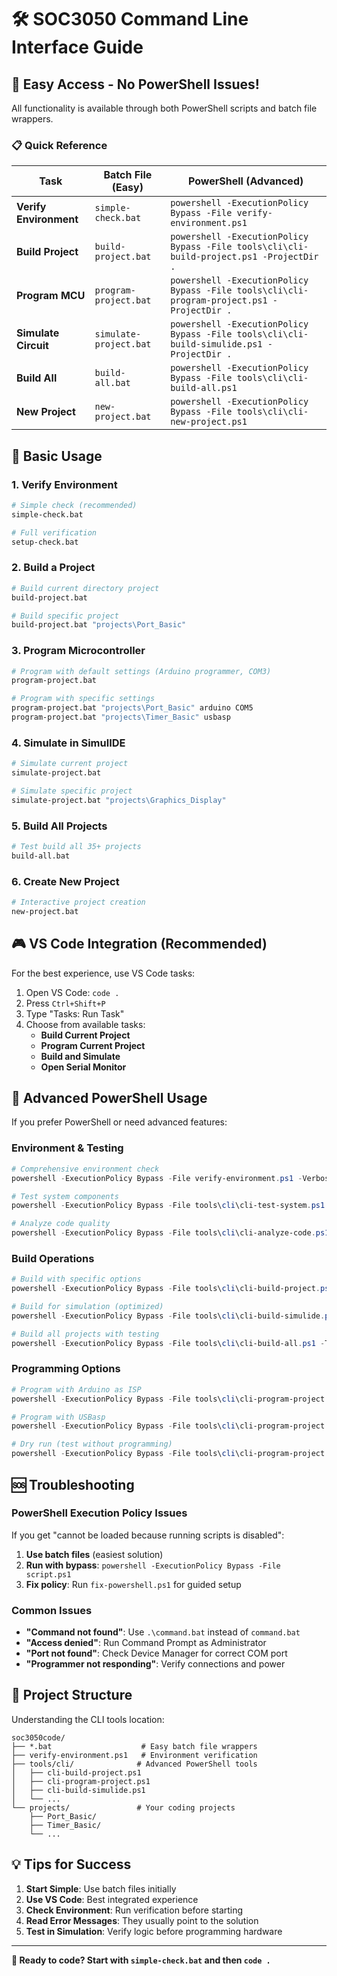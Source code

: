 # 🛠️ SOC3050 Command Line Interface Guide

## 🎯 Easy Access - No PowerShell Issues!

All functionality is available through both PowerShell scripts and batch file wrappers.

### 📋 Quick Reference

| Task | Batch File (Easy) | PowerShell (Advanced) |
|------|-------------------|------------------------|
| **Verify Environment** | `simple-check.bat` | `powershell -ExecutionPolicy Bypass -File verify-environment.ps1` |
| **Build Project** | `build-project.bat` | `powershell -ExecutionPolicy Bypass -File tools\cli\cli-build-project.ps1 -ProjectDir .` |
| **Program MCU** | `program-project.bat` | `powershell -ExecutionPolicy Bypass -File tools\cli\cli-program-project.ps1 -ProjectDir .` |
| **Simulate Circuit** | `simulate-project.bat` | `powershell -ExecutionPolicy Bypass -File tools\cli\cli-build-simulide.ps1 -ProjectDir .` |
| **Build All** | `build-all.bat` | `powershell -ExecutionPolicy Bypass -File tools\cli\cli-build-all.ps1` |
| **New Project** | `new-project.bat` | `powershell -ExecutionPolicy Bypass -File tools\cli\cli-new-project.ps1` |

## 🚀 Basic Usage

### 1. Verify Environment
```bash
# Simple check (recommended)
simple-check.bat

# Full verification
setup-check.bat
```

### 2. Build a Project
```bash
# Build current directory project
build-project.bat

# Build specific project
build-project.bat "projects\Port_Basic"
```

### 3. Program Microcontroller
```bash
# Program with default settings (Arduino programmer, COM3)
program-project.bat

# Program with specific settings
program-project.bat "projects\Port_Basic" arduino COM5
program-project.bat "projects\Timer_Basic" usbasp
```

### 4. Simulate in SimulIDE
```bash
# Simulate current project
simulate-project.bat

# Simulate specific project
simulate-project.bat "projects\Graphics_Display"
```

### 5. Build All Projects
```bash
# Test build all 35+ projects
build-all.bat
```

### 6. Create New Project
```bash
# Interactive project creation
new-project.bat
```

## 🎮 VS Code Integration (Recommended)

For the best experience, use VS Code tasks:

1. Open VS Code: `code .`
2. Press `Ctrl+Shift+P`
3. Type "Tasks: Run Task"
4. Choose from available tasks:
   - **Build Current Project**
   - **Program Current Project**
   - **Build and Simulate**
   - **Open Serial Monitor**

## 🔧 Advanced PowerShell Usage

If you prefer PowerShell or need advanced features:

### Environment & Testing
```powershell
# Comprehensive environment check
powershell -ExecutionPolicy Bypass -File verify-environment.ps1 -Verbose

# Test system components
powershell -ExecutionPolicy Bypass -File tools\cli\cli-test-system.ps1 -Interactive

# Analyze code quality
powershell -ExecutionPolicy Bypass -File tools\cli\cli-analyze-code.ps1 -ProjectPath "projects\Port_Basic"
```

### Build Operations
```powershell
# Build with specific options
powershell -ExecutionPolicy Bypass -File tools\cli\cli-build-project.ps1 -ProjectDir "projects\Graphics_Display"

# Build for simulation (optimized)
powershell -ExecutionPolicy Bypass -File tools\cli\cli-build-simulide.ps1 -ProjectDir "projects\Serial_Communications"

# Build all projects with testing
powershell -ExecutionPolicy Bypass -File tools\cli\cli-build-all.ps1 -TestAll
```

### Programming Options
```powershell
# Program with Arduino as ISP
powershell -ExecutionPolicy Bypass -File tools\cli\cli-program-project.ps1 -ProjectDir "projects\Port_Basic" -Programmer arduino -Port COM3

# Program with USBasp
powershell -ExecutionPolicy Bypass -File tools\cli\cli-program-project.ps1 -ProjectDir "projects\Timer_Basic" -Programmer usbasp

# Dry run (test without programming)
powershell -ExecutionPolicy Bypass -File tools\cli\cli-program-project.ps1 -ProjectDir "projects\ADC_Basic" -DryRun
```

## 🆘 Troubleshooting

### PowerShell Execution Policy Issues
If you get "cannot be loaded because running scripts is disabled":

1. **Use batch files** (easiest solution)
2. **Run with bypass**: `powershell -ExecutionPolicy Bypass -File script.ps1`
3. **Fix policy**: Run `fix-powershell.ps1` for guided setup

### Common Issues
- **"Command not found"**: Use `.\command.bat` instead of `command.bat`
- **"Access denied"**: Run Command Prompt as Administrator
- **"Port not found"**: Check Device Manager for correct COM port
- **"Programmer not responding"**: Verify connections and power

## 📁 Project Structure

Understanding the CLI tools location:
```
soc3050code/
├── *.bat                    # Easy batch file wrappers
├── verify-environment.ps1   # Environment verification
├── tools/cli/              # Advanced PowerShell tools
│   ├── cli-build-project.ps1
│   ├── cli-program-project.ps1
│   ├── cli-build-simulide.ps1
│   └── ...
└── projects/               # Your coding projects
    ├── Port_Basic/
    ├── Timer_Basic/
    └── ...
```

## 💡 Tips for Success

1. **Start Simple**: Use batch files initially
2. **Use VS Code**: Best integrated experience
3. **Check Environment**: Run verification before starting
4. **Read Error Messages**: They usually point to the solution
5. **Test in Simulation**: Verify logic before programming hardware

---

**🎯 Ready to code? Start with `simple-check.bat` and then `code .`**